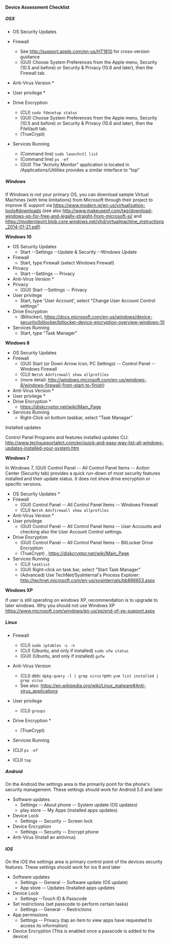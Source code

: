 
#### Device Assessment Checklist

##### OSX
 * OS Security Updates

 * Firewall
    * See http://support.apple.com/en-us/HT1810 for cross-version guidance
    * (GUI) Choose System Preferences from the Apple menu, Security (10.5 and before) or Security & Privacy (10.6 and later), then the Firewall tab.
 * Anti-Virus Version
    * 
 * User privilege
    * 
 * Drive Encryption
   * (CLI) 
```sudo fdesetup status```
   * (GUI) Choose System Preferences from the Apple menu, Security (10.5 and before) or Security & Privacy (10.6 and later), then the FileVault tab.
   * (TrueCrypt)
 * Services Running
   * (Command line) 
```sudo launchctl list```
   * (Command line) 
```ps -ef```
   * (GUI) The "Activity Monitor" application is located in /Applications/Utilities provides a similar interface to "top"

##### Windows
If Windows is not your primary OS, you can download sample Virtual Machines (with time limitations) from Microsoft through their project to improve IE support via https://www.modern.ie/en-us/virtualization-tools#downloads (see also http://www.makeuseof.com/tag/download-windows-xp-for-free-and-legally-straight-from-microsoft-si/ and https://modernievirt.blob.core.windows.net/vhd/virtualmachine_instructions_2014-01-21.pdf) 

**Windows 10**

* OS Security Updates
  * Start --Settings --Update & Security --Windows Update
* Firewall
  * Start, type Firewall (select Windows Firewall)
* Privacy
  * Start --Settings -- Privacy 
* Anti-Virus Version
  * 
* Privacy
  * (GUI) Start --Settings -- Privacy
* User privilege
  * Start, type 'User Account', select "Change User Account Control settings" 
* Drive Encryption
  * (Bitlocker), https://docs.microsoft.com/en-us/windows/device-security/bitlocker/bitlocker-device-encryption-overview-windows-10
* Services Running
  * Start, type "Task Manager"


**Windows 8**

 * OS Security Updates
 * Firewall
   *  (GUI) Start (or Down Arrow Icon, PC Settings) -- Control Panel -- Windows Firewall
   *  (CLI)
```Netsh Advfirewall show allprofiles```
   *  (more detail: http://windows.microsoft.com/en-us/windows-8/windows-firewall-from-start-to-finish)
 * Anti-Virus Version
   * 
 * User privilege
   * 
 * Drive Encryption
   * 
   * https://diskcryptor.net/wiki/Main_Page
 * Services Running
   * Right-Click on bottom taskbar, select "Task Manager"

Installed updates

Control Panel Programs and features installed updates
CLI:
http://www.techsupportalert.com/en/quick-and-easy-way-list-all-windows-updates-installed-your-system.htm

**Windows 7**

In Windows 7, (GUI) Control Panel -- All Control Panel Items -- Action Center (Security tab) provides a quick run-down of most security features installed and their update status. It does not show drive encryption or specific versions.

 * OS Security Updates
   * 
 * Firewall
   * (GUI) Control Panel -- All Control Panel Items -- Windows Firewall
   * (CLI) 
```Netsh Advfirewall show allprofiles```
 * Anti-Virus Version
   * 
 * User privilege
   * (GUI) Control Panel -- All Control Panel Items -- User Accounts and checking also the User Account Control settings.
 * Drive Encryption
   * (GUI) Control Panel -- All Control Panel Items -- BitLocker Drive Encryption
   * (TrueCrypt) , https://diskcryptor.net/wiki/Main_Page 
 * Services Running
   * (CLI)
```tasklist```
   * (GUI) Right-click on task bar, select "Start Task Manager"
   * (Advanced) Use TechNet/SysInternal's Process Explorer: http://technet.microsoft.com/en-us/sysinternals/bb896653.aspx 

**Windows XP**

If user is still operating on windows XP, recommendation is to upgrade to later windows. Why you should not use Windows XP https://www.microsoft.com/windows/en-us/xp/end-of-xp-support.aspx


##### Linux
 * Firewall
   * (CLI) 
```sudo iptables -L -n```
   * (CLI)   (Ubuntu, and only if installed)
```sudo ufw status```
   * (GUI) (Ubuntu, and only if installed)
```gufw```
 * Anti-Virus Version
   * (CLI) deb: 
```dpkg-query -l | grep virus``` rpm: ```yum list installed | grep virus```
   * See also: https://en.wikipedia.org/wiki/Linux_malware#Anti-virus_applications
 * User privilege
   * (CLI) 
```groups```

 * Drive Encryption
   * 
   * (TrueCrypt)
 * Services Running
  * (CLI)
```ps -ef```
  * (CLI) 
```top```


##### Android
On the Android the settings area is the primarily point for the phone's security management. These settings should work for Android 5.0 and later

 * Software updates
   * Settings -- About phone -- System update (OS updates)
   * play store -- My Apps (installed apps updates)
 * Device Lock
   * Settings -- Security -- Screen lock
 * Device Encryption
   * Settings -- Security -- Encrypt phone
 * Anti-Virus
   (Install an antivirus)

##### IOS
On the iOS the settings area is primary control point of the devices security features. These settings should work for ios 9 and later

 * Software updates
   * Settings -- General -- Software update (OS update)
   * App store -- Updates (Installed apps updates
 * Device Lock
   * Settings --Touch ID & Passcode
 * Set restrictions (set passcode to perform certain tasks)
   * Settings -- General -- Restrictions
 * App permissions
   * Settings -- Privacy (tap an item to view apps have requested to access its information)
 * Device Encryption
   (This is enabled once a passcode is added to the device)


   
